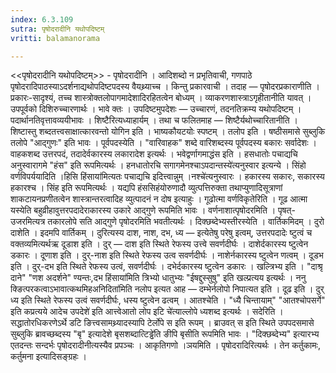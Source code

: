 ```yaml
---
index: 6.3.109
sutra: पृषोदरादीनि यथोपदिष्टम्
vritti: balamanorama

---
```

<<पृषोदरादीनि यथोपदिष्टम्>> - पृषोदरादीनि । आदिशब्दो न प्रभृतिवाची, गणपाठे पृषोदरादिपाठस्याऽदर्शनाद्यथोपदिष्टपदस्य वैयथ्र्याच्च । किन्तु प्रकारवाची । तदाह — पृषोदरप्रकाराणीति । प्रकारः-सादृश्यं, तच्च शास्त्रोक्तलोपागमादेशादिरहितत्वेन बोध्यम् । व्याकरणशास्त्राऽगृहीतानीति यावत् । उपपूर्वको दिशिरुच्चारणार्थः । भावे क्तः । उपदिष्टमुपदेशः — उच्चारणं, तदनतिक्रम्य यथोपदिष्टम् । पदार्थानतिवृत्तावव्ययीभावः । शिष्टैरित्यध्याहार्यम् । तथा च फलितमाह — शिष्टैर्यथोच्चारितानीति । शिष्टास्तु शब्दतत्त्वसाक्षात्कारवन्तो योगिन इति । भाष्यकौयटयोः स्पष्टम् । तलोप इति । षष्ठीसमासे सुब्लुकि तलोपे "आद्गुणः" इति भावः । पूर्वपदस्येति । "वारिवाहक" शब्दे वारिशब्दस्य पूर्वपदस्य बकारः सर्वादेशः । वाहकशब्द उत्तरपदं, तदादेर्वकारस्य लकारादेश इत्यर्थः । भवेद्वर्णागमाद्धंस इति । हसधातोः पचाद्यचि अनुस्वारागमे "हंस" इति रूपमित्यर्थः । हनधातोरचि सगागमेनश्चाऽपदान्तस्ये॑त्यनुस्वार इत्यन्ये । सिंहो वर्णविपर्ययादिति ।हिसि हिंसाया॑मित्यतः पचाद्यचि इदित्त्वान्नुम् ।नश्चे॑त्यनुस्वारः । हकारस्य सकारः, सकारस्य हकारश्च । सिंह इति रूपमित्यर्थः । यद्यपि हंससिहंयोरुणादौ व्युत्पत्तिरुक्ता तथाप्युणादिसूत्राणां शाकटायनप्रणीतत्वेन शास्त्रान्तरत्वादिह व्युत्पादनं न दोष इत्याहुः । गूढोत्मा वर्णविकृतेरिति । गूढ आत्मा यस्येति बहुव्रीहावुत्तरपदादेराकारस्य उकारे आद्गुणे रूपमिति भावः । वर्णनाशात्पृषोदरमिति । पृषत्-उजरमित्यत्र तकारलोपे सति आद्गुणे पृषोदरमिति भवतीत्यर्थः । दिक्छब्देभ्यस्तीरस्येति । वार्तिकमिदम् । दुरो दाशेति । इदमपि वार्तिकम् । दुरित्यस्य दाश, नाश, दभ, ध्य — इत्येतेषु परेषु इत्वम्, उत्तरपदादेः ष्टुत्वं च वक्तव्यमित्यर्थऋ दूडाश इति । दुर् — दाश इति स्थिते रेफस्य उत्त्वे सवर्णदीर्घः । दाशेर्दकारस्य ष्टुत्वेन डकारः । दूणाश इति । दुर्-नाश इति स्थिते रेफस्य उत्व सवर्णदीर्घः । नाशेर्नकारस्य ष्टुत्वेन णत्वम् । दूडभ इति । दुर्-दभ इति स्थिते रेफस्य उत्वं, सवर्णदीर्घः । दभेर्दकारस्य ष्टुत्वेन डकारः । खल्त्रिभ्य इति । "दाश्रृ दाने" "णश अदर्शने" ण्यन्तः,दभ हिंसाया॑मिति त्रिभ्यो धातुभ्यः "ईषद्दुस्सुषु" इति खल्प्रत्यय इत्यर्थः । ननु क्ङित्परकत्वाऽभावात्कथमिहअनिदिता॑मिति नलोप इत्यत आह — दम्भेर्नलोपो निपात्यत इति । दूढ इति । दुर् ध्य इति स्थिते रेफस्य उत्वं सवर्णदीर्घः, धस्य ष्टुत्वेन ढत्वम् । आतश्चेति । "ध्यै चिन्तायाम्" "आतश्चोपसर्गे" इति कप्रत्यये आदेच उपदेशे॑ इति आत्त्वेआतो लोप इटि चे॑त्याल्लोपे ध्यशब्द इत्यर्थः । सदेरिति । सद्धातोरधिकरणेऽर्थे डटि ङित्त्वसामथ्र्यादस्यापि टेर्लोपे स इति रूपम् । ब्राउवत् स इति स्थिते उपपदसमासे सुब्लुकि ब्रावच्छब्दस्य "बृ" इत्यादेशे बृसशब्दात्टिड्ढे॑ति ङीपि बृसीति रूपमिति भावः । "दिक्छब्देभ्य" इत्यारभ्य एतदन्तः सन्दर्भः पृषोदरादीनीत्यस्यैव प्रपञ्चः । आकृतिगणो ।ञयमिति । पृषोदरादिरित्यर्थः । तेन कर्तुकामः, कर्तुमना इत्यादिसङ्ग्रहः ।